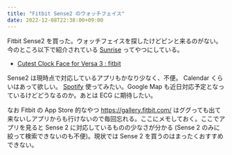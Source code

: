 ```yaml
---
title: "Fitbit Sense2 のウォッチフェイス"
date: 2022-12-08T22:38:00+09:00
---
```


Fitbit Sense2 を買った。ウォッチフェイスを探したけどピンと来るのがない。今のところ以下で紹介されている [Sunrise](https://gallery.fitbit.com/details/febff4ac-4efb-450e-ab3a-485a75c744c8) ってやつにしている。

- [Cutest Clock Face for Versa 3 : fitbit](https://www.reddit.com/r/fitbit/comments/k0u5fe/cutest_clock_face_for_versa_3/)

Sense2 は現時点で対応しているアプリもかなり少なく、不便。 Calendar くらいはあって欲しい。 [Spotify](https://gallery.fitbit.com/details/dc411695-8f1e-4643-9881-b19d053fbc33) 使ってみたい。Google Map も近日対応予定となっているけどどうなるのか。あとは ECG に期待したい。

なお Fitbit の App Store 的なやつ <https://gallery.fitbit.com/> はググっても出て来ないしアプリからも行けないので毎回忘れる。ここにメモしておく。ここでアプリを見ると Sense 2 に対応しているものの少なさが分かる (Sense 2 のみに絞って検索できないのも不便)。現状では Sense 2 を買うのはまったくおすすめできない。

